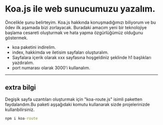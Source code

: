 # Koa.js ile web sunucumuzu yazalım.
Öncelikle şunu belirteyim. Koa.js hakkında konuşmadığımızı biliyorum ve bu ödev ilk aşamada bizi zorlayacak. Buradaki amacım yeni bir teknolojiye başlama cesareti oluşturmak ve hata yapma özgürlüğümüz olduğunu göstermek.

* koa paketini indirelim.
* index, hakkimda ve iletisim sayfaları oluşturalım.
* Sayfalara içerik olarak xxx sayfasına hoşgeldiniz şeklinde h1 başlıkları yazdıralım.
* port numarası olarak 3000'i kullanalım.

---
## extra bilgi

Degişik sayfa uzantıları oluşturmak için "koa-route.js" isimli paketten faydalandım.Bu paketi aşşağıdaki komutu kullanarak sizde projelerinizde kullanbilirsiniz.

```cmd
npm i koa-route
```
